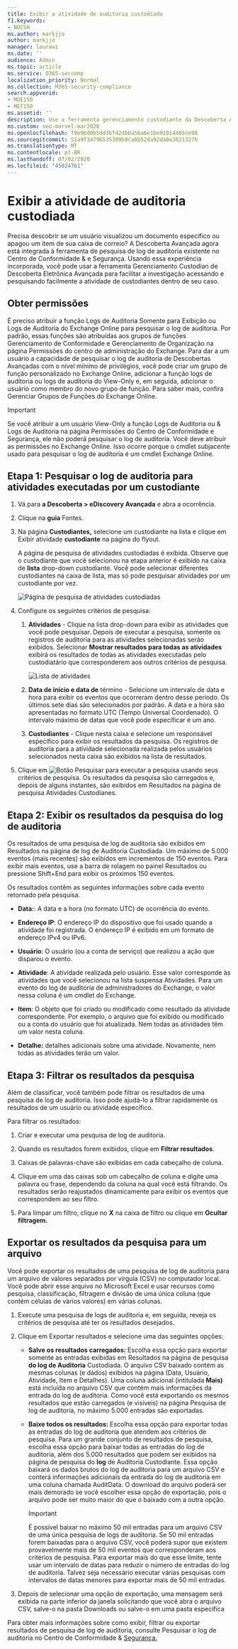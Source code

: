 ```yaml
---
title: Exibir a atividade de auditoria custodiada
f1.keywords:
- NOCSH
ms.author: markjjo
author: markjjo
manager: laurawi
ms.date: ''
audience: Admin
ms.topic: article
ms.service: O365-seccomp
localization_priority: Normal
ms.collection: M365-security-compliance
search.appverid:
- MOE150
- MET150
ms.assetid: ''
description: Use a ferramenta gerenciamento custodiante da Descoberta Avançada para acessar e pesquisar facilmente a atividade de custodiantes em seu caso.
ms.custom: seo-marvel-mar2020
ms.openlocfilehash: f9e96d0b5dd3bf42dbba56a6e1be91014485ce98
ms.sourcegitcommit: 51a9f34796535309b8ca8b52da92da0a3621327b
ms.translationtype: MT
ms.contentlocale: pt-BR
ms.lasthandoff: 07/02/2020
ms.locfileid: "45024761"
---
```

# <a name="view-custodian-audit-activity"></a>Exibir a atividade de auditoria custodiada

Precisa descobrir se um usuário visualizou um documento específico ou apagou um item de sua caixa de correio? A Descoberta Avançada agora está integrada à ferramenta de pesquisa de log de auditoria existente no Centro de Conformidade & e Segurança. Usando essa experiência incorporada, você pode usar a ferramenta Gerenciamento Custodian de Descoberta Eletrônica Avançada para facilitar a investigação acessando e pesquisando facilmente a atividade de custodiantes dentro de seu caso.

## <a name="get-permissions"></a>Obter permissões

É preciso atribuir a função Logs de Auditoria Somente para Exibição ou Logs de Auditoria do Exchange Online para pesquisar o log de auditoria. Por padrão, essas funções são atribuídas aos grupos de funções Gerenciamento de Conformidade e Gerenciamento de Organização na página Permissões do centro de administração do Exchange. Para dar a um usuário a capacidade de pesquisar o log de auditoria de Descobertas Avançadas com o nível mínimo de privilégios, você pode criar um grupo de função personalizado no Exchange Online, adicionar a função logs de auditoria ou logs de auditoria do View-Only e, em seguida, adicionar o usuário como membro do novo grupo de função. Para saber mais, confira Gerenciar Grupos de Funções do Exchange Online.

> [!IMPORTANT]
> Se você atribuir a um usuário View-Only a função Logs de Auditoria ou & Logs de Auditoria na página Permissões do Centro de Conformidade e Segurança, ele não poderá pesquisar o log de auditoria. Você deve atribuir as permissões no Exchange Online. Isso ocorre porque o cmdlet subjacente usado para pesquisar o log de auditoria é um cmdlet Exchange Online.

## <a name="step-1-search-the-audit-log-for-activities-performed-by-a-custodian"></a>Etapa 1: Pesquisar o log de auditoria para atividades executadas por um custodiante

1. Vá para  **a Descoberta > eDiscovery Avançada** e abra a ocorrência.
  
2. Clique na **guia** Fontes.
  
3. Na página **Custodiantes,** selecione um custodiante na lista e clique em Exibir atividade **custodiante** na página do flyout.

    A página de pesquisa de atividades custodiadas é exibida. Observe que o custodiante que você selecionou na etapa anterior é exibido na caixa de **lista** drop-down custodiante. Você pode selecionar diferentes custodiantes na caixa de lista, mas só pode pesquisar atividades por um custodiante por vez.

    ![Página de pesquisa de atividades custodiadas](../media/AeDCustodianActivities1.png)
   
4. Configure os seguintes critérios de pesquisa: 
      
   1. **Atividades** - Clique na lista drop-down para exibir as atividades que você pode pesquisar. Depois de executar a pesquisa, somente os registros de auditoria para as atividades selecionadas serão exibidos. Selecionar **Mostrar resultados para todas as atividades** exibirá os resultados de todas as atividades executadas pelo custodiatário que corresponderem aos outros critérios de pesquisa.

      ![Lista de atividades](../media/CustodianActivityAudit.PNG)
      
   1. **Data de início e data de** término - Selecione um intervalo de data e hora para exibir os eventos que ocorreram dentro desse período. Os últimos sete dias são selecionados por padrão. A data e a hora são apresentadas no formato UTC (Tempo Universal Coordenado). O intervalo máximo de datas que você pode especificar é um ano.
      
   1. **Custodiantes** - Clique nesta caixa e selecione um responsável específico para exibir os resultados da pesquisa. Os registros de auditoria para a atividade selecionada realizada pelos usuários selecionados nesta caixa são exibidos na lista de resultados.
      
5. Clique em ![Botão Pesquisar](../media/SearchButton.PNG)  para executar a pesquisa usando seus critérios de pesquisa. Os resultados da pesquisa são carregados e, depois de alguns instantes, são exibidos em Resultados na página de pesquisa Atividades Custodianes. 

## <a name="step-2-view-the-audit-log-search-results"></a>Etapa 2: Exibir os resultados da pesquisa do log de auditoria

Os resultados de uma pesquisa de log de auditoria são exibidos em Resultados na página de log de Auditoria Custodiada. Um máximo de 5.000 eventos (mais recentes) são exibidos em incrementos de 150 eventos. Para exibir mais eventos, use a barra de rolagem no painel Resultados ou pressione Shift+End para exibir os próximos 150 eventos.

Os resultados contêm as seguintes informações sobre cada evento retornado pela pesquisa.
- **Data:**: A data e a hora (no formato UTC) de ocorrência do evento.

- **Endereço IP**: O endereço IP do dispositivo que foi usado quando a atividade foi registrada. O endereço IP é exibido em um formato de endereço IPv4 ou IPv6.

- **Usuário**: O usuário (ou a conta de serviço) que realizou a ação que disparou o evento.

- **Atividade**: A atividade realizada pelo usuário. Esse valor corresponde às atividades que você selecionou na lista suspensa Atividades. Para um evento do log de auditoria de administradores do Exchange, o valor nessa coluna é um cmdlet do Exchange.

- **Item**: O objeto que foi criado ou modificado como resultado da atividade correspondente. Por exemplo, o arquivo que foi exibido ou modificado ou a conta do usuário que foi atualizada. Nem todas as atividades têm um valor nesta coluna.

- **Detalhe:** detalhes adicionais sobre uma atividade. Novamente, nem todas as atividades terão um valor.

## <a name="step-3-filter-the-search-results"></a>Etapa 3: Filtrar os resultados da pesquisa

Além de classificar, você também pode filtrar os resultados de uma pesquisa de log de auditoria. Isso pode ajudá-lo a filtrar rapidamente os resultados de um usuário ou atividade específico. 

Para filtrar os resultados:

 1. Criar e executar uma pesquisa de log de auditoria.
  
2. Quando os resultados forem exibidos, clique em **Filtrar resultados**.
 
3. Caixas de palavras-chave são exibidas em cada cabeçalho de coluna.
  
4. Clique em uma das caixas sob um cabeçalho de coluna e digite uma palavra ou frase, dependendo da coluna na qual você está filtrando. Os resultados serão reajustados dinamicamente para exibir os eventos que correspondem ao seu filtro.
  
5. Para limpar um filtro, clique no **X** na caixa de filtro ou clique em **Ocultar filtragem.**

## <a name="export-the-search-results-to-a-file"></a>Exportar os resultados da pesquisa para um arquivo

Você pode exportar os resultados de uma pesquisa de log de auditoria para um arquivo de valores separados por vírgula (CSV) no computador local. Você pode abrir esse arquivo no Microsoft Excel e usar recursos como pesquisa, classificação, filtragem e divisão de uma única coluna (que contém células de vários valores) em várias colunas.

1. Execute uma pesquisa de logs de auditoria e, em seguida, reveja os critérios de pesquisa até ter os resultados desejados.
  
2. Clique em Exportar resultados e selecione uma das seguintes opções:

    - **Salve os resultados carregados:** Escolha essa opção para exportar somente as  entradas exibidas em Resultados na página de pesquisa **do log de Auditoria** Custodiada. O arquivo CSV baixado contém as mesmas colunas (e dados) exibidos na página (Data, Usuário, Atividade, Item e Detalhes). Uma coluna adicional (intitulada **Mais)** está incluída no arquivo CSV que contém mais informações da entrada do log de auditoria. Como você está exportando os mesmos resultados que estão carregados (e visíveis) na página Pesquisa de log de auditoria, no máximo 5.000 entradas são exportadas.
        
    - **Baixe todos os resultados:** Escolha essa opção para exportar todas as entradas do log de auditoria que atendem aos critérios de pesquisa. Para um grande conjunto de resultados de pesquisa, escolha essa opção para baixar todas as entradas do log de auditoria, além dos 5.000 resultados que podem ser exibidos na página de pesquisa do **log** de Auditoria Custodiante. Essa opção baixará os dados brutos do log de auditoria para um arquivo CSV e conterá informações adicionais da entrada do log de auditoria em uma coluna chamada AuditData. O download do arquivo poderá ser mais demorado se você escolher essa opção de exportação, pois o arquivo pode ser muito maior do que o baixado com a outra opção.
    
      > [!IMPORTANT]
      > É possível baixar no máximo 50 mil entradas para um arquivo CSV de uma única pesquisa de logs de auditoria. Se 50 mil entradas forem baixadas para o arquivo CSV, você poderá supor que existem provavelmente mais de 50 mil eventos que corresponderam aos critérios de pesquisa. Para exportar mais do que esse limite, tente usar um intervalo de datas para reduzir o número de entradas do log de auditoria. Talvez seja necessário executar várias pesquisas com intervalos de datas menores para exportar mais de 50 mil entradas.
        

3. Depois de selecionar uma opção de exportação, uma mensagem será exibida na parte inferior da janela solicitando que você abra o arquivo CSV, salve-o na pasta Downloads ou salve-o em uma pasta específica

Para obter mais informações sobre como exibir, filtrar ou exportar resultados de pesquisa de log de auditoria, consulte Pesquisar o log de auditoria no Centro de Conformidade & [Segurança.](search-the-audit-log-in-security-and-compliance.md)

